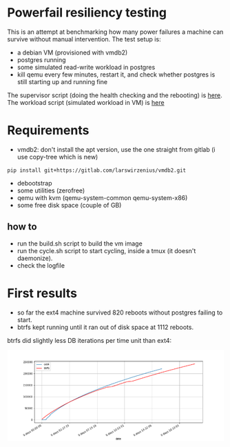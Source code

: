 # Powerfail resiliency testing

This is an attempt at benchmarking how many power failures a machine can survive without manual intervention.
The test setup is:

* a debian VM (provisioned with vmdb2)
* postgres running
* some simulated read-write workload in postgres
* kill qemu every few minutes, restart it, and check whether postgres is still starting up and running fine

The supervisor script (doing the health checking and the rebooting) is [here](cycle.sh).
The workload script (simulated workload in VM) is [here](data/bench/bench.sh)

# Requirements

* vmdb2: don't install the apt version, use the one straight from gitlab (i use copy-tree which is new) 

```shell
pip install git+https://gitlab.com/larswirzenius/vmdb2.git
```

* debootstrap
* some utilities (zerofree)
* qemu with kvm (qemu-system-common qemu-system-x86)
* some free disk space (couple of GB)

## how to

* run the build.sh script to build the vm image
* run the cycle.sh script to start cycling, inside a tmux (it doesn't daemonize).
* check the logfile

# First results

* so far the ext4 machine survived 820 reboots without postgres failing to start.
* btrfs kept running until it ran out of disk space at 1112 reboots.

btrfs did slightly less DB iterations per time unit than ext4: 

![comparison](results/ext4-vs-btrfs.png)
